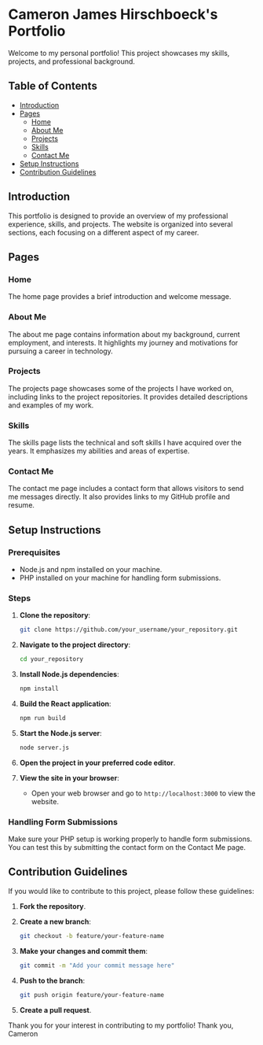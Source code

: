 # Cameron James Hirschboeck's Portfolio

Welcome to my personal portfolio! This project showcases my skills, projects, and professional background.

## Table of Contents

- [Introduction](#introduction)
- [Pages](#pages)
  - [Home](#home)
  - [About Me](#about-me)
  - [Projects](#projects)
  - [Skills](#skills)
  - [Contact Me](#contact-me)
- [Setup Instructions](#setup-instructions)
- [Contribution Guidelines](#contribution-guidelines)

## Introduction

This portfolio is designed to provide an overview of my professional experience, skills, and projects. The website is organized into several sections, each focusing on a different aspect of my career.

## Pages

### Home

The home page provides a brief introduction and welcome message.

### About Me

The about me page contains information about my background, current employment, and interests. It highlights my journey and motivations for pursuing a career in technology.

### Projects

The projects page showcases some of the projects I have worked on, including links to the project repositories. It provides detailed descriptions and examples of my work.

### Skills

The skills page lists the technical and soft skills I have acquired over the years. It emphasizes my abilities and areas of expertise.

### Contact Me

The contact me page includes a contact form that allows visitors to send me messages directly. It also provides links to my GitHub profile and resume.

## Setup Instructions

### Prerequisites

- Node.js and npm installed on your machine.
- PHP installed on your machine for handling form submissions.

### Steps

1. **Clone the repository**:
    ```bash
    git clone https://github.com/your_username/your_repository.git
    ```

2. **Navigate to the project directory**:
    ```bash
    cd your_repository
    ```

3. **Install Node.js dependencies**:
    ```bash
    npm install
    ```

4. **Build the React application**:
    ```bash
    npm run build
    ```

5. **Start the Node.js server**:
    ```bash
    node server.js
    ```

6. **Open the project in your preferred code editor**.

7. **View the site in your browser**:
    - Open your web browser and go to `http://localhost:3000` to view the website.

### Handling Form Submissions

Make sure your PHP setup is working properly to handle form submissions. You can test this by submitting the contact form on the Contact Me page. 

## Contribution Guidelines

If you would like to contribute to this project, please follow these guidelines:

1. **Fork the repository**.

2. **Create a new branch**:
    ```bash
    git checkout -b feature/your-feature-name
    ```

3. **Make your changes and commit them**:
    ```bash
    git commit -m "Add your commit message here"
    ```

4. **Push to the branch**:
    ```bash
    git push origin feature/your-feature-name
    ```

5. **Create a pull request**.

Thank you for your interest in contributing to my portfolio!
Thank you, Cameron 
